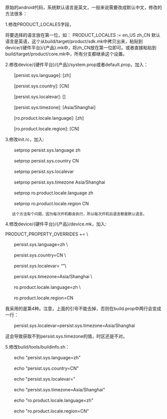 原始的android代码，系统默认语言是英文，一般来说需要改成默认中文，修改的方法很多：

1.修改PRODUCT_LOCALES字段，

将要选择的语言放在第一位，如： PRODUCT_LOCALES := en_US zh_CN 默认语言是英语，这个从build/target/product/sdk.mk中拷贝出来，粘贴到device/{硬件平台}/{产品}.mk中，将zh_CN放在第一位即可。或者直接粘贴到build/target/product/core.mk中，所有分支都继承这个设置。



2.修改device/{硬件平台}/{产品}/system.prop或者default.prop，加入：

　　[persist.sys.language]: [zh]

　　[persist.sys.country]: [CN]

　　[persist.sys.localevar]: []

　　[persist.sys.timezone]: [Asia/Shanghai]

　　[ro.product.locale.language]: [zh]

　　[ro.product.locale.region]: [CN]


3.修改init.rc，加入:

　　setprop persist.sys.language zh

　　setprop persist.sys.country CN

　　setprop persist.sys.localevar 

　　setprop persist.sys.timezone Asia/Shanghai

　　setprop ro.product.locale.language zh

　　setprop ro.product.locale.region CN

       这个方法有个问题，因为每次开机都会执行，所以每次开机后语言都是默认语言。



4.修改device/{硬件平台}/{产品}/device.mk，加入:

PRODUCT_PROPERTY_OVERRIDES += \

　　persist.sys.language=zh \

　　persist.sys.country=CN \

　　persist.sys.localevar=  “”\

　　persist.sys.timezone=Asia/Shanghai \

　　ro.product.locale.language=zh \

　　ro.product.locale.region=CN 


我采用的是第4种。注意，上面的引号不能去掉，否则在build.prop中两行会变成一行：

　　persist.sys.localevar=persist.sys.timezone=Asia/Shanghai

这会导致获取不到persist.sys.timezone的值，时区还是不对。



5.修改build/tools/buildinfo.sh：

　　echo "persist.sys.language=zh"

　　echo "persist.sys.country=CN"

　　echo "persist.sys.localevar="

　　echo "persist.sys.timezone=Asia/Shanghai"

　　echo "ro.product.locale.language=zh"

　　echo "ro.product.locale.region=CN"